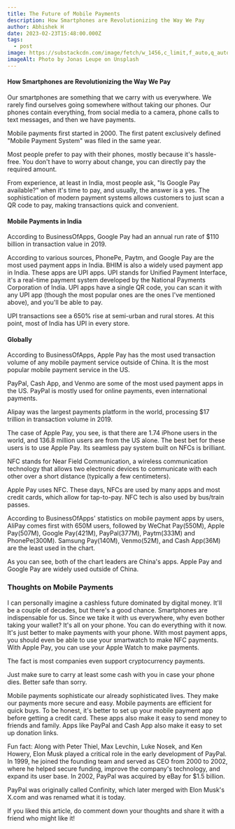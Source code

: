 ```yaml
---
title: The Future of Mobile Payments
description: How Smartphones are Revolutionizing the Way We Pay
author: Abhishek H
date: 2023-02-23T15:48:00.000Z
tags:
  - post
image: https://substackcdn.com/image/fetch/w_1456,c_limit,f_auto,q_auto:good,fl_progressive:steep/https%3A%2F%2Fsubstack-post-media.s3.amazonaws.com%2Fpublic%2Fimages%2F71d4ea97-968e-4e6b-903f-8f7253f699bf_800x533.jpeg
imageAlt: Photo by Jonas Leupe on Unsplash
---
```

<!--StartFragment-->

#### How Smartphones are Revolutionizing the Way We Pay

Our smartphones are something that we carry with us everywhere. We rarely find ourselves going somewhere without taking our phones. Our phones contain everything, from social media to a camera, phone calls to text messages, and then we have payments.

Mobile payments first started in 2000. The first patent exclusively defined "Mobile Payment System" was filed in the same year.

Most people prefer to pay with their phones, mostly because it's hassle-free. You don't have to worry about change, you can directly pay the required amount.

From experience, at least in India, most people ask, "Is Google Pay available?" when it's time to pay, and usually, the answer is a yes. The sophistication of modern payment systems allows customers to just scan a QR code to pay, making transactions quick and convenient.

#### Mobile Payments in India

According to BusinessOfApps, Google Pay had an annual run rate of $110 billion in transaction value in 2019.

According to various sources, PhonePe, Paytm, and Google Pay are the most used payment apps in India. BHIM is also a widely used payment app in India. These apps are UPI apps. UPI stands for Unified Payment Interface, it's a real-time payment system developed by the National Payments Corporation of India. UPI apps have a single QR code, you can scan it with any UPI app (though the most popular ones are the ones I've mentioned above), and you'll be able to pay.

UPI transactions see a 650% rise at semi-urban and rural stores. At this point, most of India has UPI in every store.

#### Globally

According to BusinessOfApps, Apple Pay has the most used transaction volume of any mobile payment service outside of China. It is the most popular mobile payment service in the US.

PayPal, Cash App, and Venmo are some of the most used payment apps in the US. PayPal is mostly used for online payments, even international payments.

Alipay was the largest payments platform in the world, processing $17 trillion in transaction volume in 2019.

The case of Apple Pay, you see, is that there are 1.74 iPhone users in the world, and 136.8 million users are from the US alone. The best bet for these users is to use Apple Pay. Its seamless pay system built on NFCs is brilliant.

NFC stands for Near Field Communication, a wireless communication technology that allows two electronic devices to communicate with each other over a short distance (typically a few centimeters).

Apple Pay uses NFC. These days, NFCs are used by many apps and most credit cards, which allow for tap-to-pay. NFC tech is also used by bus/train passes.

According to BusinessOfApps' statistics on mobile payment apps by users, AliPay comes first with 650M users, followed by WeChat Pay(550M), Apple Pay(507M), Google Pay(421M), PayPal(377M), Paytm(333M) and PhonePe(300M). Samsung Pay(140M), Venmo(52M), and Cash App(36M) are the least used in the chart.

As you can see, both of the chart leaders are China's apps. Apple Pay and Google Pay are widely used outside of China.

### Thoughts on Mobile Payments

I can personally imagine a cashless future dominated by digital money. It'll be a couple of decades, but there's a good chance. Smartphones are indispensable for us. Since we take it with us everywhere, why even bother taking your wallet? It's all on your phone. You can do everything with it now. It's just better to make payments with your phone. With most payment apps, you should even be able to use your smartwatch to make NFC payments. With Apple Pay, you can use your Apple Watch to make payments.

The fact is most companies even support cryptocurrency payments.

Just make sure to carry at least some cash with you in case your phone dies. Better safe than sorry.

Mobile payments sophisticate our already sophisticated lives. They make our payments more secure and easy. Mobile payments are efficient for quick buys. To be honest, it's better to set up your mobile payment app before getting a credit card. These apps also make it easy to send money to friends and family. Apps like PayPal and Cash App also make it easy to set up donation links.

Fun fact: Along with Peter Thiel, Max Levchin, Luke Nosek, and Ken Howery, Elon Musk played a critical role in the early development of PayPal. In 1999, he joined the founding team and served as CEO from 2000 to 2002, where he helped secure funding, improve the company's technology, and expand its user base. In 2002, PayPal was acquired by eBay for $1.5 billion.

PayPal was originally called Confinity, which later merged with Elon Musk's X.com and was renamed what it is today.

If you liked this article, do comment down your thoughts and share it with a friend who might like it!

<!--EndFragment-->
